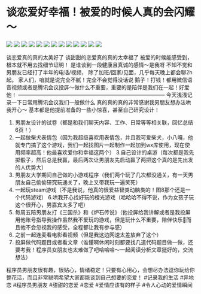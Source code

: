 # 谈恋爱好幸福！被爱的时候人真的会闪耀～

![](img/06d9e1e2-76d8-43ab-bc80-1f96267a9162.jpg)
![](img/537d2802-9b43-439e-9a8b-51af15977020.jpg)
![](img/331f53a4-4d3c-43b2-a752-a23e5605d9b6.jpg)
![](img/f8dc09ea-fc9a-414e-9712-ebb180787798.jpg)
![](img/8e3f248c-3a6e-43d3-b051-5a39c120d97e.jpg)
![](img/4223b23d-b6fe-43db-8f5c-9ccf96c0b44b.jpg)
![](img/0ed46fa0-c499-4bad-92fa-b648557b4436.jpg)
![](img/e7d46106-65c5-4bbc-b884-e5702e87f5bc.jpg)
![](img/cbfe5111-ec58-4d0d-a5b8-738f2febe0ba.jpg)
![](img/9257788b-9ef2-447c-bac5-d22553272ae6.jpg)
![](img/106db273-cc48-4a38-a73b-00589da4e309.jpg)
![](img/1b25262b-8e96-4a0f-9fdc-97fac830a178.jpg)
![](img/e75a7ad7-3b76-412f-bafd-afe05d0f6353.jpg)

谈恋爱真的真的太美好了
谈甜甜的恋爱真的真的太幸福了
被爱的时候能感受到，根本就不用去找细节证明！
是谁谈到一段健康且真诚的感情～是我呀
不知不觉和男朋友已经打了半年的电话/视频，
除了加班/回家/见面，几乎每天晚上都会聊2h起。
家人们，咱就是说完全不腻！完全不会觉得没话说
鹅子！打钱！都用微信语音视频或者是腾讯会议投屏～做什么不重要，重要的是陪伴是我们在一起！好爱他！
————————————————————————————
今天浅浅记录一下日常用腾讯会议我们一般做什么
真的真的真的非常感谢我男朋友想办法哄我开心～
基本都是他提前准备的一些小惊喜，甚至自己研究设计！
1. 男朋友设计的试卷（都是和我们聊天内容、工作、日常等等相关联，回忆总结6页！）
2. 一起做柴犬表情包（因为我超级喜欢用表情包，并且我可爱柴犬，小八嘎，他就专门搞了这个游戏，我们一起找图片一起制作一起加到wx库使用，现在使用频率超高！他最喜欢爱你和幸福这两个）
3.自己设计的桌游（每次都是我先掷骰子，然后总是我赢，最后两次让男朋友先启动赢了两把这个真的是先出发的人优势大）
4. 男朋友大学期间自己做的小游戏程序（我们两个玩了几次都没通关，有一天男朋友自己偷偷研究玩通关了，晚上又带我玩一遍笑死）
5. 一起玩steam游戏（不是我说，他真的很爱益智类动脑类的！图8那个还是一个代码游戏）
6.哄我开心找好玩的橙光游戏（哈哈哈不得不说，作为女孩子玩这个很开心，男嘉宾太多了吧）
7. 每周五陪男朋友打《三国杀》和《炉石传说》（他投屏给我讲解或者是我投屏用他账号指导我操作虽然我不爱玩的游戏，但是玩什么不重要，陪伴快乐🎉而且他不会忽视我的感受，全程都让我有参与感）
8. 之前一起连麦看电影看视频（但是我这边网速太差放弃了这个）
9. 投屏做代码题目或者看文章（谁懂啊休闲时刻都要找几道代码题目做一做，还要考我！程序员女朋友也太难做了吧哈哈哈～一起阅读分析文章挺好的，交流想法）
 
程序员男朋友很有趣，很贴心，情绪稳定！只要有心用心，会想尽办法逗你玩给你整花活，而且非常聪明希望大家都能谈到自己想要的恋爱！
#记录我的生活 #异地恋 #程序员男朋友 #甜甜的恋爱 #恋爱 #爱情应该有的样子 #令人心动的爱情瞬间